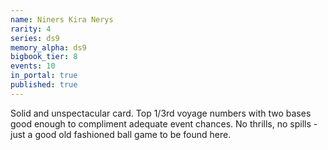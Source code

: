 ```yaml
---
name: Niners Kira Nerys
rarity: 4
series: ds9
memory_alpha: ds9
bigbook_tier: 8
events: 10
in_portal: true
published: true
---
```


Solid and unspectacular card. Top 1/3rd voyage numbers with two bases good enough to compliment adequate event chances. No thrills, no spills - just a good old fashioned ball game to be found here.

